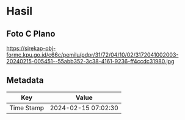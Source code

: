 # Hasil

## Foto C Plano

https://sirekap-obj-formc.kpu.go.id/c66c/pemilu/pdpr/31/72/04/10/02/3172041002003-20240215-005451--55abb352-3c38-4161-9236-ff4ccdc31980.jpg


## Metadata

| Key        | Value               |
| ---------- | ------------------- |
| Time Stamp | 2024-02-15 07:02:30 |



